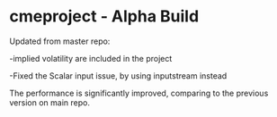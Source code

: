 # cmeproject - Alpha Build
Updated from master repo:

-implied volatility are included in the project

-Fixed the Scalar input issue, by using inputstream instead

The performance is significantly improved, comparing to the previous version on main repo.
